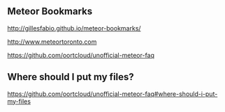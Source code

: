 ## Meteor Bookmarks

http://gillesfabio.github.io/meteor-bookmarks/

http://www.meteortoronto.com

https://github.com/oortcloud/unofficial-meteor-faq

## Where should I put my files?

https://github.com/oortcloud/unofficial-meteor-faq#where-should-i-put-my-files
